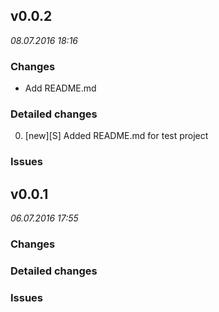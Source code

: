 ## v0.0.2 
_08.07.2016 18:16_ 
### Changes 
* Add README.md 

### Detailed changes 
0. [new][S] Added README.md for test project 
### Issues 
## v0.0.1 
_06.07.2016 17:55_ 
### Changes 

### Detailed changes 
### Issues 
